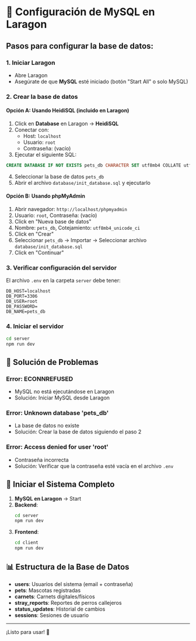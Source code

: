 # 🔧 Configuración de MySQL en Laragon

## Pasos para configurar la base de datos:

### 1. Iniciar Laragon
- Abre Laragon
- Asegúrate de que **MySQL** esté iniciado (botón "Start All" o solo MySQL)

### 2. Crear la base de datos

#### Opción A: Usando HeidiSQL (incluido en Laragon)
1. Click en **Database** en Laragon → **HeidiSQL**
2. Conectar con:
   - Host: `localhost`
   - Usuario: `root`
   - Contraseña: (vacío)
3. Ejecutar el siguiente SQL:
```sql
CREATE DATABASE IF NOT EXISTS pets_db CHARACTER SET utf8mb4 COLLATE utf8mb4_unicode_ci;
```
4. Seleccionar la base de datos `pets_db`
5. Abrir el archivo `database/init_database.sql` y ejecutarlo

#### Opción B: Usando phpMyAdmin
1. Abrir navegador: `http://localhost/phpmyadmin`
2. Usuario: `root`, Contraseña: (vacío)
3. Click en "Nueva base de datos"
4. Nombre: `pets_db`, Cotejamiento: `utf8mb4_unicode_ci`
5. Click en "Crear"
6. Seleccionar `pets_db` → Importar → Seleccionar archivo `database/init_database.sql`
7. Click en "Continuar"

### 3. Verificar configuración del servidor

El archivo `.env` en la carpeta `server` debe tener:
```env
DB_HOST=localhost
DB_PORT=3306
DB_USER=root
DB_PASSWORD=
DB_NAME=pets_db
```

### 4. Iniciar el servidor

```bash
cd server
npm run dev
```

## 📝 Solución de Problemas

### Error: ECONNREFUSED
- MySQL no está ejecutándose en Laragon
- Solución: Iniciar MySQL desde Laragon

### Error: Unknown database 'pets_db'
- La base de datos no existe
- Solución: Crear la base de datos siguiendo el paso 2

### Error: Access denied for user 'root'
- Contraseña incorrecta
- Solución: Verificar que la contraseña esté vacía en el archivo `.env`

## 🚀 Iniciar el Sistema Completo

1. **MySQL en Laragon** → Start
2. **Backend**:
   ```bash
   cd server
   npm run dev
   ```
3. **Frontend**:
   ```bash
   cd client
   npm run dev
   ```

## 📊 Estructura de la Base de Datos

- **users**: Usuarios del sistema (email + contraseña)
- **pets**: Mascotas registradas
- **carnets**: Carnets digitales/físicos
- **stray_reports**: Reportes de perros callejeros
- **status_updates**: Historial de cambios
- **sessions**: Sesiones de usuario

---

¡Listo para usar! 🎉
